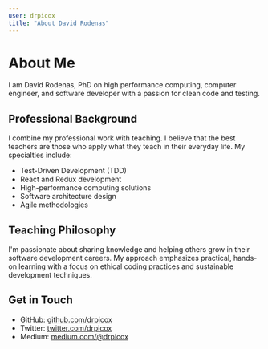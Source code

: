```yaml
---
user: drpicox
title: "About David Rodenas"
---
```


# About Me

I am David Rodenas, PhD on high performance computing, computer engineer, and software developer with a passion for clean code and testing. 

## Professional Background

I combine my professional work with teaching. I believe that the best teachers are those who apply what they teach in their everyday life. My specialties include:

- Test-Driven Development (TDD)
- React and Redux development
- High-performance computing solutions
- Software architecture design
- Agile methodologies

## Teaching Philosophy

I'm passionate about sharing knowledge and helping others grow in their software development careers. My approach emphasizes practical, hands-on learning with a focus on ethical coding practices and sustainable development techniques.

## Get in Touch

- GitHub: [github.com/drpicox](https://github.com/drpicox)
- Twitter: [twitter.com/drpicox](https://twitter.com/drpicox)
- Medium: [medium.com/@drpicox](https://medium.com/@drpicox)